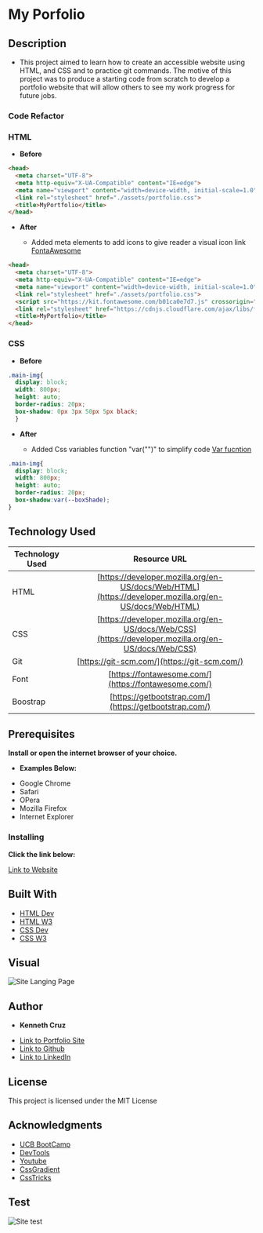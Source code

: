 # **My Porfolio**

## **Description**

* This project aimed to learn how to create an accessible website using HTML, and CSS and to practice git commands. The motive of this project was to produce a starting code from scratch to develop a portfolio website that will allow others to see my work progress for future jobs.

### **Code Refactor**

### HTML

- **Before**

```html
<head>
  <meta charset="UTF-8">
  <meta http-equiv="X-UA-Compatible" content="IE=edge">
  <meta name="viewport" content="width=device-width, initial-scale=1.0">
  <link rel="stylesheet" href="./assets/portfolio.css">
  <title>MyPortfolio</title>
</head>
  ```
- **After**

  * Added meta elements to add icons to give reader a visual icon link [FontaAwesome](https://fontawesome.com/search)

```html
<head>
  <meta charset="UTF-8">
  <meta http-equiv="X-UA-Compatible" content="IE=edge">
  <meta name="viewport" content="width=device-width, initial-scale=1.0">
  <link rel="stylesheet" href="./assets/portfolio.css">
  <script src="https://kit.fontawesome.com/b01ca0e7d7.js" crossorigin="anonymous"></script>
  <link rel="stylesheet" href="https://cdnjs.cloudflare.com/ajax/libs/font-awesome/4.7.0/css/font-awesome.min.css">
  <title>MyPortfolio</title>
</head>
 ```

### CSS

- **Before**

```css
.main-img{
  display: block;
  width: 800px;
  height: auto;
  border-radius: 20px;
  box-shadow: 0px 3px 50px 5px black;
  }
```
- **After**

  * Added Css variables function "var("")" to simplify code [Var fucntion](https://www.w3schools.com/css/css3_variables.asp)

```css
.main-img{
  display: block;
  width: 800px;
  height: auto;
  border-radius: 20px;
  box-shadow:var(--boxShade);
}
```

## **Technology Used**

| Technology Used         | Resource URL           | 
| ------------- |:-------------:| 
| HTML    | [https://developer.mozilla.org/en-US/docs/Web/HTML](https://developer.mozilla.org/en-US/docs/Web/HTML)|  
| CSS     | [https://developer.mozilla.org/en-US/docs/Web/CSS](https://developer.mozilla.org/en-US/docs/Web/CSS)      |   
| Git | [https://git-scm.com/](https://git-scm.com/)     |    
| Font| [https://fontawesome.com/](https://fontawesome.com/)|
| Boostrap| [https://getbootstrap.com/](https://getbootstrap.com/)|

## **Prerequisites**

**Install or open the internet browser of your choice.**

*  **Examples Below:**

- Google Chrome
- Safari
- OPera
- Mozilla Firefox
- Internet Explorer

### **Installing**

**Click the link below:** 

[Link to Website]()

## **Built With**

* [HTML Dev](https://developer.mozilla.org/en-US/docs/Web/HTML)
* [HTML W3](https://www.w3schools.com/html/default.asp)   
* [CSS Dev](https://developer.mozilla.org/en-US/docs/Web/CSS)
* [CSS W3](https://www.w3schools.com/css/default.asp)

## **Visual**

![Site Langing Page]()

## **Author**

* **Kenneth Cruz** 


- [Link to Portfolio Site](#)
- [Link to Github](https://github.com/cruzkenneth504)
- [Link to LinkedIn](linkedin.com/in/cruzkenneth504)

       
## **License**

This project is licensed under the MIT License

## **Acknowledgments**

* [UCB BootCamp](https://bootcamp.berkeley.edu/)
* [DevTools](https://dev.to/)
* [Youtube](https://www.youtube.com/)
* [CssGradient](https://cssgradient.io/)
* [CssTricks](https://css-tricks.com/snippets/css/a-guide-to-flexbox/)

## **Test**

![Site test]()
